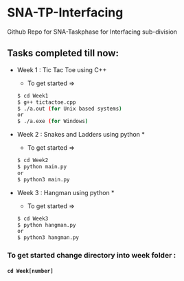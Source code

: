 # SNA-TP-Interfacing
Github Repo for SNA-Taskphase for Interfacing sub-division

## Tasks completed till now:

* Week 1 : Tic Tac Toe using C++ 
    * To get started =>
    ```bash
    $ cd Week1
    $ g++ tictactoe.cpp
    $ ./a.out (for Unix based systems)
    or
    $ ./a.exe (for Windows)
    ```

* Week 2 : Snakes and Ladders using python
    * 
    * To get started =>
    ```bash
    $ cd Week2
    $ python main.py
    or
    $ python3 main.py
    ```
    

* Week 3 : Hangman using python
    * 
    * To get started =>
    ```bash
    $ cd Week3
    $ python hangman.py
    or
    $ python3 hangman.py
    ```
    
### To get started change directory into week folder : 
#### `cd Week[number]`
